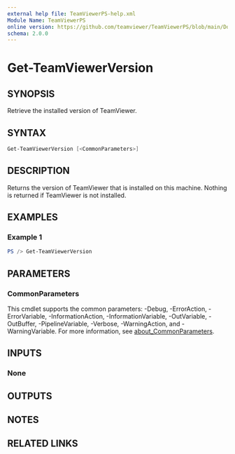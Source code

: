 ```yaml
---
external help file: TeamViewerPS-help.xml
Module Name: TeamViewerPS
online version: https://github.com/teamviewer/TeamViewerPS/blob/main/Docs/Help/Get-TeamViewerVersion.md
schema: 2.0.0
---
```


# Get-TeamViewerVersion

## SYNOPSIS

Retrieve the installed version of TeamViewer.

## SYNTAX

```powershell
Get-TeamViewerVersion [<CommonParameters>]
```

## DESCRIPTION

Returns the version of TeamViewer that is installed on this machine.
Nothing is returned if TeamViewer is not installed.

## EXAMPLES

### Example 1

```powershell
PS /> Get-TeamViewerVersion
```

## PARAMETERS

### CommonParameters

This cmdlet supports the common parameters: -Debug, -ErrorAction, -ErrorVariable, -InformationAction, -InformationVariable, -OutVariable, -OutBuffer, -PipelineVariable, -Verbose, -WarningAction, and -WarningVariable. For more information, see [about_CommonParameters](http://go.microsoft.com/fwlink/?LinkID=113216).

## INPUTS

### None

## OUTPUTS

## NOTES

## RELATED LINKS
